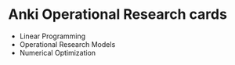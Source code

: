 # Anki Operational Research cards

* Linear Programming
* Operational Research Models
* Numerical Optimization
